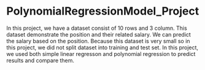 # PolynomialRegressionModel_Project

In this project, we have a dataset consist of 10 rows and 3 column.
This dataset demonstrate the position and their related salary.
We can predict the salary based on the position.
Because this dataset is very small so in this project, we did not split dataset into training and test set.
In this project, we used both simple linear regresson and polynomial regression to predict results and compare them.

